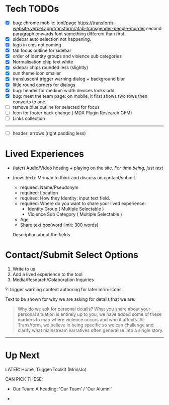 # Tech TODOs

- [x] bug: chrome mobile: tool/page https://transform-website.vercel.app/transform/afab-transgender-people-murder second paragraph onwards font something different than first.
- [x] sidebar auto selection not happening.
- [x] logo in cms not coming
- [x] tab focus outline for sidebar
- [x] order of identity groups and violence sub categories
- [x] Normalisation chip text white
- [x] sidebar chips rounded less (slightly)
- [x] sun theme icon smaller
- [x] transluscent trigger warning dialog + background blur
- [x] little round corners for dialogs
- [x] bug: header for medium width devices looks odd
- [x] bug: meet the team page: on mobile, it first shows two rows then converts to one.
- [ ] remove blue outline for selected for focus
- [ ] Icon for footer back change ( MDX Plugin Research GFM)
- [ ] Links collection

---

- [ ] header: arrows (right padding less)

# Lived Experiences

- (later) Audio/Video hosting + playing on the site. _For time being, just text_
- (now: text): Mrin/Jo to think and discuss
  on contact/submit

  - required: Name/Pseudonym
  - required: Location
  - required: How they Identity: input text field.
  - required: Where do you want to share your lived experience:
    - Identity Group ( Multiple Selectable )
    - Violence Sub Category ( Multiple Selectable )
  - Age
  - Share text box(word limit: 300 words)

  Description about the fields

# Contact/Submit Select Options

1. Write to us
2. Add a lived experience to the tool
3. Media/Research/Colaboration Inquiries

?: trigger warning content authoring for later
mrin: icons

Text to be shown for why we are asking for details that we are:

> Why do we ask for personal details? What you share about your personal situation is entirely up to you, we have added some of these markers to map where violence occurs and who it affects. At Trans/form, we believe in being specific so we can challenge and clarify what mainstream narratives often generalise into a single story.

---

# Up Next

LATER: Home, Trigger/Toolkit (Mrin/Jo)

CAN PICK THESE:

- Our Team:
  A heading: 'Our Team' / 'Our Alumni'

-
